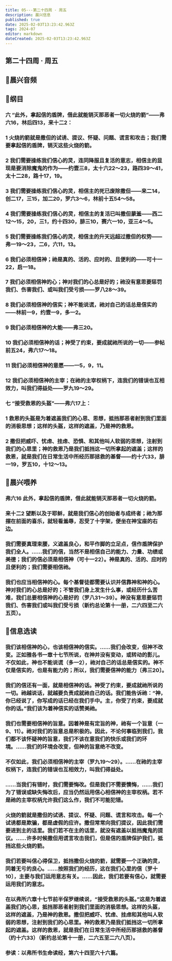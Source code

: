```yaml
---
title: 05---第二十四周 · 周五
description: 晨兴信息
published: true
date: 2025-02-03T13:23:42.963Z
tags: 2024-07
editor: markdown
dateCreated: 2025-02-03T13:23:42.963Z
---
```


## 第二十四周 · 周五

## 🎵晨兴音频

## 📖纲目

### 六	“此外，拿起信的盾牌，借此就能销灭那恶者一切火烧的箭”——弗六16，林后四13，来十二2：

### 1	火烧的箭就是撒但的试诱、提议、怀疑、问题、谎言和攻击；我们需要拿起信的盾牌，销灭这些火烧的箭。

### 2	我们需要操练我们信心的灵，连同降服且复活的意志，相信主的显现是要消除魔鬼的作为——约壹三8，太十六22～23，路四39～41，太十二28，路十17，19。

### 3	我们需要操练我们信心的灵，相信主的死已废除撒但——来二14，创二17，三15，加二20，罗六3～6，林前十五54～58。

### 4	我们需要操练我们信心的灵，相信主的复活已叫撒但蒙羞——西二12～15，20，三1，约十四30，腓三10，赛六一10，亚三4～5。

### 5	我们需要操练我们信心的灵，相信主的升天远超过撒但的权势——弗一19～23，二6，六11，13。

### 6	我们必须相信神；祂是真的、活的、应时的、且便利的——可十一22，启一18。

### 7	我们必须相信神的心；神对我们的心总是好的；祂没有意思要惩罚我们、伤害我们、或叫我们受亏损——罗八28～39。

### 8	我们必须相信神的信实；神不能说谎，祂对自己的话总是信实的——林前一9，约壹一9，多一2。

### 9	我们必须相信神的大能——弗三20。

### 10	我们必须相信神的话；神受了约束，要成就祂所说的一切——参帖前五24，弗六17～18。

### 11	我们必须相信神的意愿——一5，9，11。

### 12	我们必须相信神的主宰；在祂的主宰权柄下，连我们的错误也互相效力，叫我们得益处——罗九19～29。

### 七	“接受救恩的头盔”——弗六17上：

### 1	救恩的头盔是为着遮盖我们的心思、思想，抵挡那恶者射到我们里面的消极思想；这样的头盔，这样的遮盖，乃是神的救恩。

### 2	撒但把威吓、忧虑、挂虑、恐惧、和其他叫人软弱的思想，注射到我们的心思里；神的救恩乃是我们抵挡这一切所拿起的遮盖；这样的救恩，就是我们在日常生活中所经历那拯救的基督——约十六33，腓一19，罗五10，十12～13。

## 📖晨兴喂养

### **弗六16**    **此外，拿起信的盾牌，借此就能销灭那恶者一切火烧的箭。**

### **来十二2**    **望断以及于耶稣，就是我们信心的创始者与成终者；祂为那摆在前面的喜乐，就轻看羞辱，忍受了十字架，便坐在神宝座的右边。**

### 我们需要真理束腰，义遮盖良心，和平作脚的立足点，信作盾牌保护我们全人。……我们的信，当然不是相信自己的能力、力量、功绩或美德；我们的信必须是相信神（可十一22）。神是真的、活的、应时的且便利的；我们需要相信祂。

### 我们也应当相信神的心。每个基督徒都需要认识并信靠神和神的心。神对我们的心总是好的；不管我们身上发生什么事，或经历什么苦难，我们总要相信神的心是好的（罗八31～39）。神没有意思要惩罚我们、伤害我们或叫我们受亏损（新约总论第十一册，二六四至二六五页）。

## 📖信息选读

### 我们该相信神的心，也该相信神的信实。……我们会改变，但神不改变。正如雅各书一章十七节所说，在神并没有变动，或转动的影儿。不仅如此，神也不能说谎（多一2），祂对自己的话总是信实的。神不仅是信实的，也是有能力的；所以，我们需要信神的能力〔弗三20〕。

### 我们的信还有一面，就是相信神的话。神受了约束，要成就祂所说的一切。祂越说话，就越要负责成就祂自己的话。我们能告诉祂：“神，你已经说了，你写成的话已经在我们手中。主，你受了约束，要成就你的话。”我们该为着神信实的话赞美祂。

### 我们也需要相信神的旨意。因着神是有定旨的神，祂有一个旨意（一9、11）。祂对我们的旨意总是积极的。因此，不论何事临到我们，我们都不该怀疑神的旨意，我们不该在意我们的快乐或我们的环境。……我们的环境会改变，但神的旨意绝不改变。

### 不仅如此，我们必须相信神的主宰（罗九19～29）。……在祂的主宰权柄下，连我们的错误也互相效力，叫我们得益处。

### ……当我们有错时，我们需要悔改。但是我们不需要懊悔，……我们为了错误或缺失悔改后，应当仍然运用信心相信神的主宰权柄。若不是祂的主宰权柄允许我们这么作，我们不可能犯错。

### 火烧的箭就是撒但的试诱、提议、怀疑、问题、谎言和攻击。每一个试诱都是欺骗，都是虚假的应许。撒但常常向我们提议，因此我们需要进到主的话里。我们若不在主的话里，就没有遮盖以抵挡魔鬼的提议。……许多时候撒但用谎言攻击我们，但是信的盾牌保护我们，抵挡这些火烧的箭。

### 我们若要叫信心得保卫，抵挡撒但火烧的箭，就需要一个正确的灵，同着无亏的良心。……按照我们的经历，这在我们心里的信〔罗十10〕，主要与我们运用意志有关。……因此，我们若要有信心，就需要运用我们的意志。

### 在以弗所六章十七节前半保罗继续说，“接受救恩的头盔。”这是为着遮盖我们的心思，抵挡那恶者射到我们里面的消极思想。这样的头盔，这样的遮盖，乃是神的救恩。撒但把威吓、忧虑、挂虑和其他叫人软弱的思想，注射到我们的心思里。神的救恩乃是我们抵挡这一切所拿起的遮盖。这样的救恩，就是我们在日常生活中所经历那拯救的基督（约十六33）（新约总论第十一册，二六五至二六八页）。

### 参读：以弗所书生命读经，第六十四至六十六篇。

<!-- Google tag (gtag.js) -->

<script async src="https://www.googletagmanager.com/gtag/js?id=G-1P8709Z16T"></script>

<script>


 window.dataLayer = window.dataLayer || [];

 function gtag(){dataLayer.push(arguments);}

 gtag('js', new Date());



 gtag('config', 'G-1P8709Z16T');

</script>